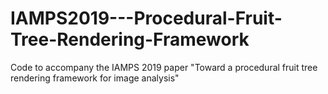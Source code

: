 # IAMPS2019---Procedural-Fruit-Tree-Rendering-Framework
Code to accompany the IAMPS 2019 paper "Toward a procedural fruit tree rendering framework for image analysis"
